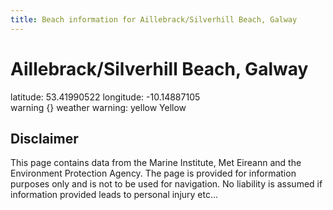 ```yaml
---
title: Beach information for Aillebrack/Silverhill Beach, Galway
---
```

# Aillebrack/Silverhill Beach, Galway 

<div class="location-info">latitude: 53.41990522 longitude: -10.14887105</div>
<div class="met-eireann-warnings"><span class="material-icons {}-warning">warning</span>&nbsp;{} weather warning: yellow Yellow&nbsp;</div>
<div></div>

## Disclaimer

This page contains data from the Marine Institute, 
Met Eireann and the Environment Protection Agency. The page is provided for
information purposes only and is not to be used for navigation. No liability 
is assumed if information provided leads to personal injury etc...